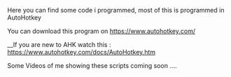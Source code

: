 Here you can find some code i programmed, most of this is programmed in AutoHotkey

You can download this program on https://www.autohotkey.com/

__If you are new to AHK watch this : https://www.autohotkey.com/docs/AutoHotkey.htm

Some Videos of me showing these scripts coming soon ....
